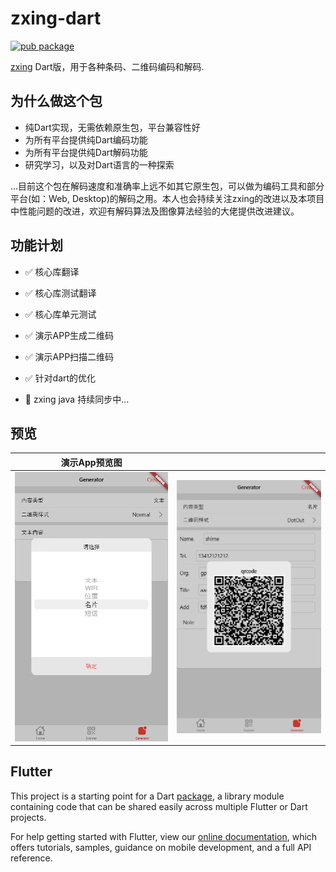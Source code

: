 # zxing-dart
[![pub package](https://img.shields.io/pub/v/zxing_lib.svg)](https://pub.dartlang.org/packages/zxing_lib)

[zxing](https://github.com/zxing/zxing) Dart版，用于各种条码、二维码编码和解码.

## 为什么做这个包

* 纯Dart实现，无需依赖原生包，平台兼容性好
* 为所有平台提供纯Dart编码功能
* 为所有平台提供纯Dart解码功能
* 研究学习，以及对Dart语言的一种探索

...目前这个包在解码速度和准确率上远不如其它原生包，可以做为编码工具和部分平台(如：Web, Desktop)的解码之用。本人也会持续关注zxing的改进以及本项目中性能问题的改进，欢迎有解码算法及图像算法经验的大佬提供改进建议。

## 功能计划

- ✅ 核心库翻译
- ✅ 核心库测试翻译
- ✅ 核心库单元测试
- ✅ 演示APP生成二维码
- ✅ 演示APP扫描二维码
- ✅ 针对dart的优化

- 🚧 zxing java 持续同步中...

## 预览

|演示App预览图| |
|:---:|:---:|
|![01](preview/01.png "01")|![02](preview/02.png "02")|

## Flutter

This project is a starting point for a Dart
[package](https://flutter.dev/developing-packages/),
a library module containing code that can be shared easily across
multiple Flutter or Dart projects.

For help getting started with Flutter, view our 
[online documentation](https://flutter.dev/docs), which offers tutorials, 
samples, guidance on mobile development, and a full API reference.
